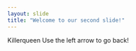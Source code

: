 ```yaml
---
layout: slide
title: "Welcome to our second slide!"
---
```

Killerqueen
Use the left arrow to go back!
